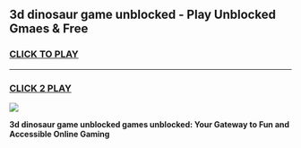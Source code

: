 
## 3d dinosaur game unblocked - Play Unblocked Gmaes & Free
<h3>
<a href="https://news.freeplayer.one?title=3d_dinosaur_game_unblocked&ref=23F">CLICK TO PLAY</a></h3>
<hr>

<h3>
<a href="https://news.freeplayer.one?title=3d_dinosaur_game_unblocked&ref=23F">CLICK 2 PLAY</a>
  
</h3>

<a href="https://news.freeplayer.one?title=3d_dinosaur_game_unblocked&ref=23F/"><img src="https://clearcache.store/games.png"></a>


**3d dinosaur game unblocked games unblocked: Your Gateway to Fun and Accessible Online Gaming**
